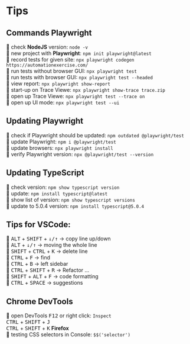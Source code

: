 # Tips

## Commands Playwright

:small_orange_diamond: check **NodeJS** version: `node -v`  
:small_orange_diamond: new project with **Playwright**: `npm init playwright@latest`  
:small_orange_diamond: record tests for given site: `npx playwright codegen https://automationexercise.com/`  
:small_orange_diamond: run tests without browser GUI: `npx playwright test`  
:small_orange_diamond: run tests with browser GUI: `npx playwright test --headed`  
:small_orange_diamond: view report: `npx playwright show-report`    
:small_orange_diamond: start-up on Trace Viewe: `npx playwright show-trace trace.zip`  
:small_orange_diamond: open up Trace Viewe: `npx playwright test --trace on`  
:small_orange_diamond: open up UI mode: `npx playwright test --ui`  

## Updating Playwright

:small_orange_diamond: check if Playwright should be updated: `npm outdated @playwright/test`  
:small_orange_diamond: update Playwright: `npm i @playwright/test`  
:small_orange_diamond: update browsers: `npx playwright install`  
:small_orange_diamond: verify Playwright version: `npx @playwright/test --version` 

## Updating TypeScript

:small_orange_diamond: check version: `npm show typescript version`  
:small_orange_diamond: update: `npm install typescript@latest`  
:small_orange_diamond: show list of version: `npm show typescript versions`  
:small_orange_diamond: update to 5.0.4 version: `npm install typescript@5.0.4`  

## Tips for VSCode:

:small_orange_diamond: <kbd>ALT</kbd> + <kbd>SHIFT</kbd> + <kbd>↓/↑</kbd> -> copy line up/down  
:small_orange_diamond: <kbd>ALT</kbd> + <kbd>↓/↑</kbd> -> moving the whole line  
:small_orange_diamond: <kbd>SHIFT</kbd> + <kbd>CTRL</kbd> + <kbd>K</kbd> -> delete line  
:small_orange_diamond: <kbd>CTRL</kbd> + <kbd>F</kbd> -> find  
:small_orange_diamond: <kbd>CTRL</kbd> + <kbd>B</kbd> -> left sidebar  
:small_orange_diamond: <kbd>CTRL</kbd> + <kbd>SHIFT</kbd> + <kbd>R</kbd> -> Refactor ...  
:small_orange_diamond: <kbd>SHIFT</kbd> + <kbd>ALT</kbd> + <kbd>F</kbd> -> code formatting  
:small_orange_diamond: <kbd>CTRL</kbd> + <kbd>SPACE</kbd> -> suggestions

## Chrome DevTools

:small_orange_diamond: open DevTools <kbd>F12</kbd> or right click: `Inspect`  
<kbd>CTRL</kbd> + <kbd>SHIFT</kbd> + <kbd>J</kbd>  
<kbd>CTRL</kbd> + <kbd>SHIFT</kbd> + <kbd>K</kbd> **Firefox**  
:small_orange_diamond: testing CSS selectors in Console: `$$('selector')`
